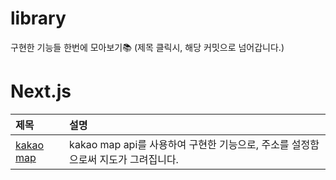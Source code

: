 # library
구현한 기능들 한번에 모아보기📚
(제목 클릭시, 해당 커밋으로 넘어갑니다.)


# Next.js
|제목|설명|
|:---|:---|
|<a href="https://github.com/yedio/introduction_company/commit/d25fb396079ff35a66016f24662169c760df5569" target="_blank">kakao map</a>|kakao map api를 사용하여 구현한 기능으로, 주소를 설정함으로써 지도가 그려집니다.|

